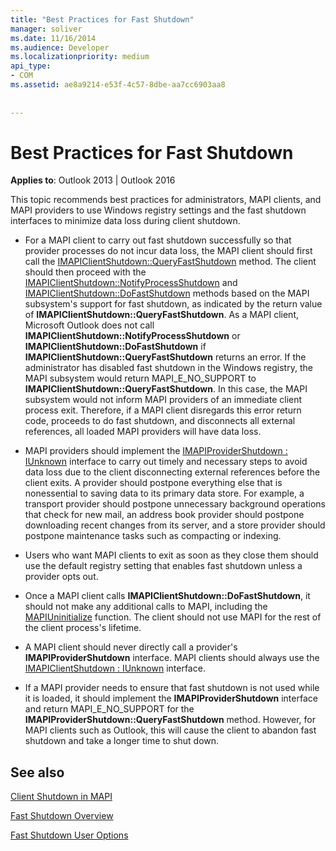 ```yaml
---
title: "Best Practices for Fast Shutdown"
manager: soliver
ms.date: 11/16/2014
ms.audience: Developer
ms.localizationpriority: medium
api_type:
- COM
ms.assetid: ae8a9214-e53f-4c57-8dbe-aa7cc6903aa8
 
 
---
```


# Best Practices for Fast Shutdown

  
  
**Applies to**: Outlook 2013 | Outlook 2016 
  
This topic recommends best practices for administrators, MAPI clients, and MAPI providers to use Windows registry settings and the fast shutdown interfaces to minimize data loss during client shutdown.
  
- For a MAPI client to carry out fast shutdown successfully so that provider processes do not incur data loss, the MAPI client should first call the [IMAPIClientShutdown::QueryFastShutdown](imapiclientshutdown-queryfastshutdown.md) method. The client should then proceed with the [IMAPIClientShutdown::NotifyProcessShutdown](imapiclientshutdown-notifyprocessshutdown.md) and [IMAPIClientShutdown::DoFastShutdown](imapiclientshutdown-dofastshutdown.md) methods based on the MAPI subsystem's support for fast shutdown, as indicated by the return value of **IMAPIClientShutdown::QueryFastShutdown**. As a MAPI client, Microsoft Outlook does not call **IMAPIClientShutdown::NotifyProcessShutdown** or **IMAPIClientShutdown::DoFastShutdown** if **IMAPIClientShutdown::QueryFastShutdown** returns an error. If the administrator has disabled fast shutdown in the Windows registry, the MAPI subsystem would return MAPI_E_NO_SUPPORT to **IMAPIClientShutdown::QueryFastShutdown**. In this case, the MAPI subsystem would not inform MAPI providers of an immediate client process exit. Therefore, if a MAPI client disregards this error return code, proceeds to do fast shutdown, and disconnects all external references, all loaded MAPI providers will have data loss. 
    
- MAPI providers should implement the [IMAPIProviderShutdown : IUnknown](imapiprovidershutdowniunknown.md) interface to carry out timely and necessary steps to avoid data loss due to the client disconnecting external references before the client exits. A provider should postpone everything else that is nonessential to saving data to its primary data store. For example, a transport provider should postpone unnecessary background operations that check for new mail, an address book provider should postpone downloading recent changes from its server, and a store provider should postpone maintenance tasks such as compacting or indexing. 
    
- Users who want MAPI clients to exit as soon as they close them should use the default registry setting that enables fast shutdown unless a provider opts out.
    
- Once a MAPI client calls **IMAPIClientShutdown::DoFastShutdown**, it should not make any additional calls to MAPI, including the [MAPIUninitialize](mapiuninitialize.md) function. The client should not use MAPI for the rest of the client process's lifetime. 
    
- A MAPI client should never directly call a provider's **IMAPIProviderShutdown** interface. MAPI clients should always use the [IMAPIClientShutdown : IUnknown](imapiclientshutdowniunknown.md) interface. 
    
- If a MAPI provider needs to ensure that fast shutdown is not used while it is loaded, it should implement the **IMAPIProviderShutdown** interface and return MAPI_E_NO_SUPPORT for the **IMAPIProviderShutdown::QueryFastShutdown** method. However, for MAPI clients such as Outlook, this will cause the client to abandon fast shutdown and take a longer time to shut down. 
    
## See also



[Client Shutdown in MAPI](client-shutdown-in-mapi.md)
  
[Fast Shutdown Overview](fast-shutdown-overview.md)
  
[Fast Shutdown User Options](fast-shutdown-user-options.md)

